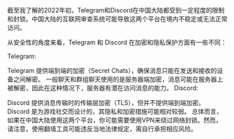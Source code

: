 


截至我了解的2022年初，Telegram和Discord在中国大陆都受到一定程度的限制和封锁。中国大陆的互联网审查系统可能导致这两个平台在境内不稳定或无法正常访问。

从安全性的角度来看，Telegram 和 Discord 在加密和隐私保护方面有一些不同：

Telegram:

Telegram 提供端到端的加密（Secret Chats），确保消息只能在发送和接收的设备之间解密。
一般聊天和群组聊天使用的是服务器端加密，消息可能在服务器上被解密，因此在这种情况下，服务器有潜在访问消息的能力。
Discord:

Discord 提供消息传输时的传输层加密（TLS），但并不提供端到端加密。
Discord 是为游戏社交而设计的，其隐私和加密措施可能相对较弱。
总体而言，如果在中国大陆使用这两个平台，你可能需要使用VPN来绕过网络封锁。然而，请注意，使用翻墙工具可能违反当地法律规定，需自行承担相应风险。


